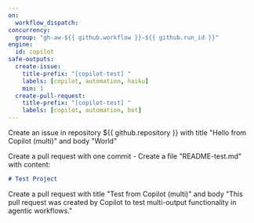 ```yaml
---
on:
  workflow_dispatch:
concurrency:
  group: "gh-aw-${{ github.workflow }}-${{ github.run_id }}"
engine:
  id: copilot
safe-outputs:
  create-issue:
    title-prefix: "[copilot-test] "
    labels: [copilot, automation, haiku]
    min: 1
  create-pull-request:
    title-prefix: "[copilot-test] "
    labels: [copilot, automation, bot]
---
```


Create an issue in repository ${{ github.repository }} with title "Hello from Copilot (multi)" and body "World"

Create a pull request with one commit - Create a file "README-test.md" with content:
   ```markdown
   # Test Project
   ```

Create a pull request with title "Test from Copilot (multi)" and body "This pull request was created by Copilot to test multi-output functionality in agentic workflows."